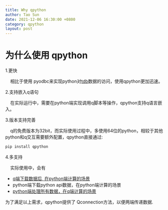 ```yaml
---
title: Why qpython
author: Tao Sun
date: 2021-12-06 16:30:00 +0800
category: qpython
layout: post
---
```


# 为什么使用 qpython
1.更快 

&nbsp;&nbsp;&nbsp;&nbsp;相比于使用 pyodbc来实现python对[tdb][1]数据的访问，使用qpython更加迅速。

2.支持嵌入q语句    

&nbsp;&nbsp;&nbsp;&nbsp;在实际运行中，需要在python端实现调用q脚本等操作，qpython支持q语言嵌入。

3.版本支持完善

&nbsp;&nbsp;&nbsp;&nbsp;q的免费版本为32bit，而实际使用过程中，多使用64位的python，相较于其他python和q交互需要额外配置，qpython直接通过:

```cmd
pip install qpython
```
4.多支持

&nbsp;&nbsp;&nbsp;&nbsp;实际使用中，会有
- [q端下载数据后, 在python端计算的场景][2]
- python端下载python api数据，在python端计算的场景
- [python端处理所有数据，在q端计算的场景][3] 

为了满足以上需求，qpython提供了 Qconnection方法，以便两端传递数据.



[1]:http://www.timestored.com/kdb-guides/kdb-tick-data-store
[2]:https://qpython.readthedocs.io/en/latest/usage-examples.html
[3]:https://stackoverflow.com/questions/59956842/how-can-i-commit-a-dataframe-to-kdb-as-a-new-table






